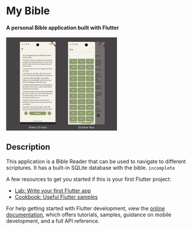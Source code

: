 # My Bible
#### A personal Bible application built with Flutter

<img src="assets/images/banner.png" alt="screenshot 1" width="300"/>

## Description

This application is a Bible Reader that can be used to navigate to different scriptures.
It has a built-in SQLite database with the bible. `incomplete`

A few resources to get you started if this is your first Flutter project:

- [Lab: Write your first Flutter app](https://docs.flutter.dev/get-started/codelab)
- [Cookbook: Useful Flutter samples](https://docs.flutter.dev/cookbook)

For help getting started with Flutter development, view the
[online documentation](https://docs.flutter.dev/), which offers tutorials,
samples, guidance on mobile development, and a full API reference.
